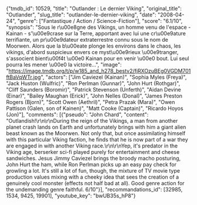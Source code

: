 {"tmdb_id": 10529, "title": "Outlander : Le dernier Viking", "original_title": "Outlander", "slug_title": "outlander-le-dernier-viking", "date": "2008-04-24", "genre": ["Fantastique / Action / Science-Fiction"], "score": "6.1/10", "synopsis": "Sous le r\u00e8gne des Vikings, un homme venu de l'espace - Kainan - s'\u00e9crase sur la Terre, apportant avec lui une cr\u00e9ature terrifiante, un pr\u00e9dateur extraterrestre connu sous le nom de Moorwen. Alors que la b\u00eate plonge les environs dans le chaos, les vikings, d'abord suspicieux envers ce myst\u00e9rieux \u00e9tranger, s'associent bient\u00f4t \u00e0 Kainan pour en venir \u00e0 bout. Lui seul pourra les mener \u00e0 la victoire...", "image": "https://image.tmdb.org/t/p/w185_and_h278_bestv2/fjRXOzuBEg0VGDM701ftBaVqWTr.jpg", "actors": ["Jim Caviezel (Kainan)", "Sophia Myles (Freya)", "Jack Huston (Wulfric)", "Ron Perlman (Gunnar)", "John Hurt (Rothgar)", "Cliff Saunders (Boromir)", "Patrick Stevenson (Unferth)", "Aidan Devine (Einar)", "Bailey Maughan (Erick)", "John Nelles (Donal)", "James Preston Rogers (Bjorn)", "Scott Owen (Aethril)", "Petra Prazak (Mara)", "Owen Pattison (Galen, son of Kainen)", "Matt Cooke (Captain)", "Ricardo Hoyos (Jon)"], "comments": [{"pseudo": "John Chard", "content": "Outlandish!\r\n\r\nDuring the reign of the Vikings, a man from another planet crash lands on Earth and unfortunately brings with him a giant alien beast known as the Moorwen. Not only that, but once assimilating himself with this particular Viking faction, he finds that he is now part of a war they are engaged in with another Viking race.\r\n\r\nYep, it's predator in the Viking age, berserker sci-fi played purely for entertainment and cheese sandwiches. Jesus Jimmy Caviezel brings the broody macho posturing, John Hurt the ham, while Ron Perlman picks up an easy pay check for growling a lot. It's still a lot of fun, though, the mixture of TV movie type production values mixing with a cheeky idea that sees the creation of a genuinely cool monster (effects not half bad at all). Good genre action for the undemanding genre faithful. 6/10"}], "recommandations_id": [32985, 1534, 9425, 19901], "youtube_key": "bwUB35s_hP8"}